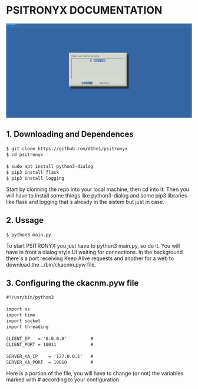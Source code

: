 # PSITRONYX DOCUMENTATION

![](./image.png)

## 1. Downloading and Dependences
```shell
$ git clone https://github.com/d1hn1/psitronyx
$ cd psitronyx

$ sudo apt install python3-dialog
$ pip3 install flask
$ pip3 install logging
```
Start by clonning the repo into your local machine, then cd into it. Then you will have to install some things like python3-dialog and some pip3 libraries like flask and logging that´s already in the sistem but just in case.

## 2. Ussage
```shell
$ python3 main.py
```
To start PSITRONYX you just have to python3 main.py, so do it. You will have in front a dialog style UI waiting for connections. In the background there´s a port receiving Keep Alive requests and another for a web to download the ../bin/ckacnm.pyw file.

## 3. Configuring the ckacnm.pyw file
```python3
#!/usr/bin/python3

import os
import time
import socket
import threading

CLIENT_IP	= '0.0.0.0' 		#
CLIENT_PORT = 10011				#

SERVER_KA_IP 	= '127.0.0.1'	#
SERVER_KA_PORT	= 10010			#
```
Here is a portion of the file, you will have to change (or not) the variables marked with # according to your configuration
